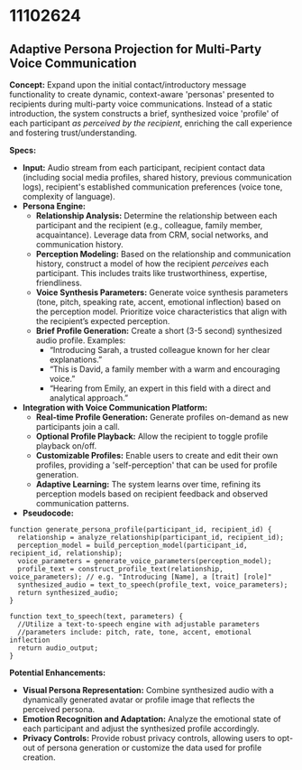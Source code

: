 # 11102624

## Adaptive Persona Projection for Multi-Party Voice Communication

**Concept:** Expand upon the initial contact/introductory message functionality to create dynamic, context-aware 'personas' presented to recipients during multi-party voice communications. Instead of a static introduction, the system constructs a brief, synthesized voice 'profile' of each participant *as perceived by the recipient*, enriching the call experience and fostering trust/understanding.

**Specs:**

*   **Input:** Audio stream from each participant, recipient contact data (including social media profiles, shared history, previous communication logs), recipient's established communication preferences (voice tone, complexity of language).
*   **Persona Engine:**
    *   **Relationship Analysis:** Determine the relationship between each participant and the recipient (e.g., colleague, family member, acquaintance). Leverage data from CRM, social networks, and communication history.
    *   **Perception Modeling:** Based on the relationship and communication history, construct a model of how the recipient *perceives* each participant. This includes traits like trustworthiness, expertise, friendliness.
    *   **Voice Synthesis Parameters:**  Generate voice synthesis parameters (tone, pitch, speaking rate, accent, emotional inflection) based on the perception model. Prioritize voice characteristics that align with the recipient’s expected perception.
    *   **Brief Profile Generation:** Create a short (3-5 second) synthesized audio profile. Examples:
        *   “Introducing Sarah, a trusted colleague known for her clear explanations.”
        *   “This is David, a family member with a warm and encouraging voice.”
        *   “Hearing from Emily, an expert in this field with a direct and analytical approach.”
*   **Integration with Voice Communication Platform:**
    *   **Real-time Profile Generation:** Generate profiles on-demand as new participants join a call.
    *   **Optional Profile Playback:** Allow the recipient to toggle profile playback on/off.
    *   **Customizable Profiles:** Enable users to create and edit their own profiles, providing a 'self-perception' that can be used for profile generation.
    *   **Adaptive Learning:** The system learns over time, refining its perception models based on recipient feedback and observed communication patterns.
*   **Pseudocode:**

```
function generate_persona_profile(participant_id, recipient_id) {
  relationship = analyze_relationship(participant_id, recipient_id);
  perception_model = build_perception_model(participant_id, recipient_id, relationship);
  voice_parameters = generate_voice_parameters(perception_model);
  profile_text = construct_profile_text(relationship, voice_parameters); // e.g. "Introducing [Name], a [trait] [role]"
  synthesized_audio = text_to_speech(profile_text, voice_parameters);
  return synthesized_audio;
}

function text_to_speech(text, parameters) {
  //Utilize a text-to-speech engine with adjustable parameters
  //parameters include: pitch, rate, tone, accent, emotional inflection
  return audio_output;
}
```

**Potential Enhancements:**

*   **Visual Persona Representation:**  Combine synthesized audio with a dynamically generated avatar or profile image that reflects the perceived persona.
*   **Emotion Recognition and Adaptation:** Analyze the emotional state of each participant and adjust the synthesized profile accordingly.
*   **Privacy Controls:** Provide robust privacy controls, allowing users to opt-out of persona generation or customize the data used for profile creation.